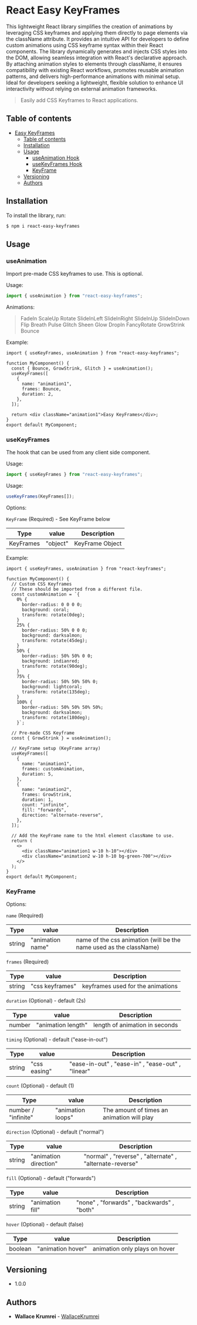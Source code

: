 # React Easy KeyFrames

This lightweight React library simplifies the creation of animations by leveraging CSS keyframes and applying them directly to page elements via the className attribute. It provides an intuitive API for developers to define custom animations using CSS keyframe syntax within their React components. The library dynamically generates and injects CSS styles into the DOM, allowing seamless integration with React's declarative approach. By attaching animation styles to elements through className, it ensures compatibility with existing React workflows, promotes reusable animation patterns, and delivers high-performance animations with minimal setup. Ideal for developers seeking a lightweight, flexible solution to enhance UI interactivity without relying on external animation frameworks.

> Easily add CSS Keyframes to React applications.

## Table of contents

- [Easy KeyFrames](#easy-keyframes)
  - [Table of contents](#table-of-contents)
  - [Installation](#installation)
  - [Usage](#usage)
    - [useAnimation Hook](#useAnimation)
    - [useKeyFrames Hook](#useKeyFrames)
    - [KeyFrame](#KeyFrame)
  - [Versioning](#versioning)
  - [Authors](#authors)

## Installation

To install the library, run:

```sh
$ npm i react-easy-keyframes
```

## Usage

### useAnimation

Import pre-made CSS keyframes to use.
This is optional.

Usage:

```ts
import { useAnimation } from "react-easy-keyframes";
```

Animations:

> FadeIn
> ScaleUp
> Rotate
> SlideInLeft
> SlideInRight
> SlideInUp
> SlideInDown
> Flip
> Breath
> Pulse
> Glitch
> Sheen
> Glow
> DropIn
> FancyRotate
> GrowStrink
> Bounce

Example:

```tsx
import { useKeyFrames, useAnimation } from "react-easy-keyframes";

function MyComponent() {
  const { Bounce, GrowStrink, Glitch } = useAnimation();
  useKeyFrames([
    {
      name: "animation1",
      frames: Bounce,
      duration: 2,
    },
  ]);

  return <div className="animation1">Easy KeyFrames</div>;
}
export default MyComponent;
```

### useKeyFrames

The hook that can be used from any client side component.

Usage:

```ts
import { useKeyFrames } from "react-easy-keyframes";
```

Usage:

```ts
useKeyFrames(KeyFrames[]);
```

Options:

`KeyFrame` (Required) - See KeyFrame below

| Type      | value    | Description     |
| --------- | -------- | --------------- |
| KeyFrames | "object" | KeyFrame Object |

Example:

```tsx
import { useKeyFrames, useAnimation } from "react-keyframes";

function MyComponent() {
  // Custom CSS Keyframes
  // These should be imported from a different file.
  const customAnimation = `{
    0% {
      border-radius: 0 0 0 0;
      background: coral;
      transform: rotate(0deg);
    }
    25% {
      border-radius: 50% 0 0 0;
      background: darksalmon;
      transform: rotate(45deg);
    }
    50% {
      border-radius: 50% 50% 0 0;
      background: indianred;
      transform: rotate(90deg);
    }
    75% {
      border-radius: 50% 50% 50% 0;
      background: lightcoral;
      transform: rotate(135deg);
    }
    100% {
      border-radius: 50% 50% 50% 50%;
      background: darksalmon;
      transform: rotate(180deg);
    }`;

  // Pre-made CSS Keyframe
  const { GrowStrink } = useAnimation();

  // KeyFrame setup (KeyFrame array)
  useKeyFrames([
    {
      name: "animation1",
      frames: customAnimation,
      duration: 5,
    },
    {
      name: "animation2",
      frames: GrowStrink,
      duration: 1,
      count: "infinite",
      fill: "forwards",
      direction: "alternate-reverse",
    },
  ]);

  // Add the KeyFrame name to the html element className to use.
  return (
    <>
      <div className="animation1 w-10 h-10"></div>
      <div className="animation2 w-10 h-10 bg-green-700"></div>
    </>
  );
}
export default MyComponent;
```

### KeyFrame

Options:

`name` (Required)

| Type   | value            | Description                                                        |
| ------ | ---------------- | ------------------------------------------------------------------ |
| string | "animation name" | name of the css animation (will be the name used as the className) |

`frames` (Required)

| Type   | value           | Description                       |
| ------ | --------------- | --------------------------------- |
| string | "css keyframes" | keyframes used for the animations |

`duration` (Optional) - default (2s)

| Type   | value              | Description                    |
| ------ | ------------------ | ------------------------------ |
| number | "animation length" | length of animation in seconds |

`timing` (Optional) - default ("ease-in-out")

| Type   | value        | Description                                       |
| ------ | ------------ | ------------------------------------------------- |
| string | "css easing" | "ease-in-out" , "ease-in" , "ease-out" , "linear" |

`count` (Optional) - default (1)

| Type                | value             | Description                                |
| ------------------- | ----------------- | ------------------------------------------ |
| number / "infinite" | "animation loops" | The amount of times an animation will play |

`direction` (Optional) - default ("normal")

| Type   | value                 | Description                                              |
| ------ | --------------------- | -------------------------------------------------------- |
| string | "animation direction" | "normal" , "reverse" , "alternate" , "alternate-reverse" |

`fill` (Optional) - default ("forwards")

| Type   | value            | Description                                |
| ------ | ---------------- | ------------------------------------------ |
| string | "animation fill" | "none" , "forwards" , "backwards" , "both" |

`hover` (Optional) - default (false)

| Type    | value             | Description                   |
| ------- | ----------------- | ----------------------------- |
| boolean | "animation hover" | animation only plays on hover |

## Versioning

- 1.0.0

## Authors

- **Wallace Krumrei** - [WallaceKrumrei](https://github.com/OutlawArtwork)
